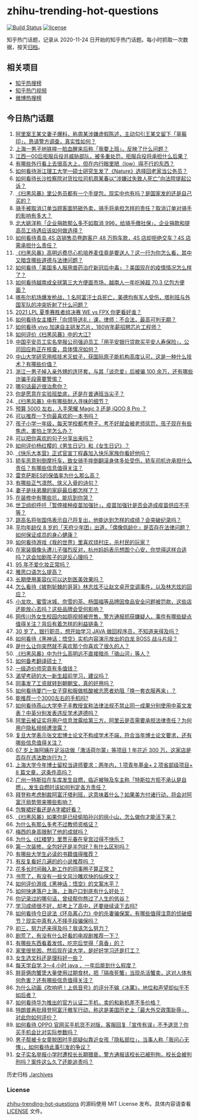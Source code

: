 # zhihu-trending-hot-questions

[![Build Status](https://github.com/justjavac/zhihu-trending-hot-questions/workflows/ci/badge.svg?branch=master)](https://github.com/justjavac/zhihu-trending-hot-questions/actions)
[![license](https://img.shields.io/github/license/justjavac/zhihu-trending-hot-questions)](https://github.com/justjavac/zhihu-trending-hot-questions/blob/master/LICENSE)

知乎热门话题，记录从 2020-11-24 日开始的知乎热门话题。每小时抓取一次数据，按天[归档](./archives)。

## 相关项目

- [知乎热搜榜](https://github.com/justjavac/zhihu-trending-top-search)
- [知乎热门视频](https://github.com/justjavac/zhihu-trending-hot-video)
- [微博热搜榜](https://github.com/justjavac/weibo-trending-hot-search)

## 今日热门话题

<!-- BEGIN -->
<!-- 最后更新时间 Tue Aug 24 2021 12:02:29 GMT+0800 (China Standard Time) -->

1. [阿里案王某文妻子爆料，称周某涉嫌虚假陈述，主动勾引王某文留下「草莓印」，恳请警方调查，真实性如何？](https://www.zhihu.com/question/481946550)
1. [上海一男子地铁摔一脸血醒来后称「我要上班」，反映了什么问题？](https://www.zhihu.com/question/481838289)
1. [江西一00后拒服兵役并威胁部队，被多重处罚，拒服兵役将承担什么后果？](https://www.zhihu.com/question/481820607)
1. [有哪些外行看上去很高大上，但在内行眼里陋（low）得不行的东西？](https://www.zhihu.com/question/49922975)
1. [如何看待浙江理工大学一硕士研究生发了《Nature》选择回老家当公务员？](https://www.zhihu.com/question/481584910)
1. [如何看待长沙检察院对货拉拉司机周某春以“涉嫌过失致人死亡”向法院提起公诉？](https://www.zhihu.com/question/481042560)
1. [《扫黑风暴》里公务员都有一个手提包，现实中也有吗？是国家发的还是自己买的？](https://www.zhihu.com/question/481172904)
1. [骑手被取消订单当顾客面怒砸外卖，骑手将承担怎样的责任？取消订单对骑手的影响有多大？](https://www.zhihu.com/question/481891606)
1. [北大姚洋称「企业捐款那么多不如取消
   996，给骑手缴社保」，企业捐款和提高员工待遇应该如何做选择？](https://www.zhihu.com/question/481819418)
1. [如何看待青岛 4S 店销售员卷跑客户 48 万购车款，4S 店却拒绝交车？4S
   店需承担什么责任？](https://www.zhihu.com/question/481800781)
1. [《扫黑风暴》高明远费尽心机培养麦佳竟是要送人？这一行为你怎么看，其中又暗含哪些道德与法律问题？](https://www.zhihu.com/question/481135450)
1. [如何看待「美国多人服用兽药治疗新冠后中毒」？美国现在的疫情情况怎么样了？](https://www.zhihu.com/question/481636730)
1. [如何看待越南成全球第三大方便面市场，越南人一年吃掉超 70.3
   亿包方便面？](https://www.zhihu.com/question/480581875)
1. [喀布尔机场爆发枪战，1
   名阿富汗士兵死亡，美德均有军人受伤，塔利班与外国军队的冲突折射了什么问题？](https://www.zhihu.com/question/481835765)
1. [2021 LPL 夏季赛胜者组决赛 WE vs FPX
   你更看好谁？](https://www.zhihu.com/question/481708881)
1. [如何看待女主播开「向领导送礼」课，律师：不合法，最高可判无期？](https://www.zhihu.com/question/481638298)
1. [如何看待 vivo 加速自主研发芯片，180W年薪招聘芯片工程师？](https://www.zhihu.com/question/481787115)
1. [如何评价《扫黑风暴》中的大江?](https://www.zhihu.com/question/479564101)
1. [中国平安员工实名举报公司强迫员工「用平安银行贷款买平安人寿保险」，公司回应称正在核查，具体情况如何？](https://www.zhihu.com/question/481940406)
1. [中山大学研究用核技术灭蚊子，获国际原子能机构高度认可，这是一种什么技术？有哪些价值？](https://www.zhihu.com/question/481606752)
1. [浙江一男子掉入亲外甥的连环套，与其「谈恋爱」后被骗 100
   余万，还有哪些诈骗手段需要警惕？](https://www.zhihu.com/question/482015026)
1. [哪句话最近很治愈你？](https://www.zhihu.com/question/477498477)
1. [你是愿意在实验班垫底，还是在普通班当尖子？](https://www.zhihu.com/question/479338981)
1. [《扫黑风暴》中有哪些耐人寻味的细节？](https://www.zhihu.com/question/478531832)
1. [预算 5000 左右，入手荣耀 Magic 3 还是 iQOO 8 Pro
   ？](https://www.zhihu.com/question/480707390)
1. [可以推荐一下你最喜欢的一本书吗？](https://www.zhihu.com/question/479198986)
1. [孩子小学一年级，每天学校都考卷子，考不好就会被老师惩罚，孩子现在有些焦虑，害怕上学怎么办？](https://www.zhihu.com/question/480434521)
1. [可以把你喜欢的句子分享出来吗？](https://www.zhihu.com/question/479486842)
1. [如何评价杨红樱的《男生日记》和《女生日记》？](https://www.zhihu.com/question/374346833)
1. [《快乐大本营》正式官宣丁程鑫加入快乐家族你看好他吗？](https://www.zhihu.com/question/481848578)
1. [轿车恶意别倒摩托车，致女骑手摔倒翻滚身体多处受伤，轿车司机许承担什么责任？有哪些信息值得关注？](https://www.zhihu.com/question/481780804)
1. [雷克萨斯ES的保值率为什么那么高？](https://www.zhihu.com/question/480343678)
1. [有哪些正气凛然、侠义入骨的诗句？](https://www.zhihu.com/question/458696866)
1. [妻子是扶弟魔的家庭最后都怎样了？](https://www.zhihu.com/question/388115245)
1. [在装修中有哪些坑，能坑到你哭？](https://www.zhihu.com/question/354944519)
1. [世卫组织呼吁「暂停接种疫苗加强针」，疫苗加强针是否会造成疫苗供应不平等？](https://www.zhihu.com/question/480932711)
1. [跳高名将张国伟表示自己将复出，他能达到怎样的成绩？会突破纪录吗？](https://www.zhihu.com/question/481274515)
1. [平均年龄仅 8
   岁的「天府少年团」出道，「偶像低龄化」是否存在法律问题？如何保证成员的身心健康？](https://www.zhihu.com/question/481458744)
1. [如何看待游戏《我的世界》里喜欢烧村庄，杀村民的玩家？](https://www.zhihu.com/question/480721633)
1. [在家装摄像头遭儿子强烈反对，杭州妈妈表示想图个心安，你觉得这样合适吗？这会加剧孩子的逆反心理吗？](https://www.zhihu.com/question/480893636)
1. [95 年不爱化妆正常吗？](https://www.zhihu.com/question/471644550)
1. [雅思口语怎么提高？](https://www.zhihu.com/question/284139982)
1. [长期使用美容仪可以达到医美效果吗？](https://www.zhihu.com/question/411481531)
1. [怎么看待《披荆斩棘的哥哥》林志炫不让赵文卓开空调事件，以及林志炫的回应？](https://www.zhihu.com/question/481471769)
1. [小龙坎、蜜雪冰城、奈雪的茶、杨国福等品牌因食品安全问题被罚款，这些店还能放心去吗？这些品牌会受何影响？](https://www.zhihu.com/question/481834540)
1. [网传川外女生校园内如厕视频被兜售，警方通报抓获嫌疑人，事件有哪些疑点值得关注？背后有着怎样的利益链条？](https://www.zhihu.com/question/481646586)
1. [30 岁了，银行职员，想开始学习 JAVA
   做回程序员，不知道来得及吗？](https://www.zhihu.com/question/480709784)
1. [如何看待《黑神话：悟空》实机内容演示放出的白龙 BOSS
   战斗片段？](https://www.zhihu.com/question/481121343)
1. [是什么让你突然就不喜欢那个你喜欢了很久的人？](https://www.zhihu.com/question/478679800)
1. [《扫黑风暴》中为什么高明远不直接暗杀「骆山河」等人？](https://www.zhihu.com/question/481511154)
1. [如何备考翻译硕士？](https://www.zhihu.com/question/29702896)
1. [一级造价师究竟有多值钱？](https://www.zhihu.com/question/323400058)
1. [渴望考研的大一新生超前学习，建议吗？](https://www.zhihu.com/question/481092077)
1. [同事发了工资就转到朝朝宝，真的好用吗？](https://www.zhihu.com/question/478987469)
1. [如何看待厦门一女子穿和服做核酸被志愿者劝阻「换一套衣服再来」？](https://www.zhihu.com/question/481731637)
1. [能推荐一个3000左右的手机吗?](https://www.zhihu.com/question/472016108)
1. [如何看待燕山大学李子丰教授宣称法律法规不禁止同一成果分别使用中英文发表？中英分别发表违反学术道德吗？](https://www.zhihu.com/question/481090539)
1. [阿里云被证实将用户信息泄露给第三方，阿里云是否需要承担法律责任？为何用户隐私频频遭泄露？](https://www.zhihu.com/question/481804999)
1. [复旦大学表示张文宏博士论文不构成学术不端，符合当年博士论文要求，还有哪些信息值得关注？](https://www.zhihu.com/question/481846419)
1. [67 岁上海阿姨在足浴店做「激活荷尔蒙」等项目 1 年花近 300
   万，这家店是否存在违法欺诈行为？](https://www.zhihu.com/question/481796480)
1. [上海大学今年博士留校当讲师要求：两年内，1 项青年基金+ 2 项省部级项目+ 8
   篇文章，这条件高吗？](https://www.zhihu.com/question/481599590)
1. [广州一特斯拉在车库发生自燃，临近被殃及车主称「特斯拉方拒不承认是自燃」，发生自燃时该如何判定各方责任？](https://www.zhihu.com/question/481845687)
1. [拜登称考虑制裁阿富汗塔利班，这意味着什么？如果美方付诸行动，将会对阿富汗局势带来哪些影响？](https://www.zhihu.com/question/481786420)
1. [包臀裙好看还是A字裙好看？](https://www.zhihu.com/question/479878939)
1. [《扫黑风暴》如果你是已经偷拍孙兴的徐小山，怎么做你才能活下来？](https://www.zhihu.com/question/480727279)
1. [为什么有那么多考不过教师资格证？](https://www.zhihu.com/question/470603793)
1. [梅西的身高限制了他的成就吗？](https://www.zhihu.com/question/264340643)
1. [为什么《红楼梦》里贾元春在皇宫过得不快乐？](https://www.zhihu.com/question/479706090)
1. [第一次装修，全包好还是半包好？有什么区别吗？](https://www.zhihu.com/question/368904290)
1. [有哪些大学生必读的书籍值得推荐？](https://www.zhihu.com/question/461936428)
1. [有反复看好几遍的的小说推荐吗 ？](https://www.zhihu.com/question/440336071)
1. [花多长时间融入新工作的同事圈子算正常？](https://www.zhihu.com/question/268014670)
1. [书荒了，有没有一些文风沙雕欢快的仙侠文？](https://www.zhihu.com/question/439260266)
1. [如何评价游戏《黑神话：悟空》的文案水平？](https://www.zhihu.com/question/481566338)
1. [如何快速落户上海，上海户口到底有什么好处？](https://www.zhihu.com/question/455579654)
1. [你记录过的哪句话，曾经帮你熬过了人生的低谷？](https://www.zhihu.com/question/477486661)
1. [学习成绩很不好，却考上了高中，还要继续读下去吗?](https://www.zhihu.com/question/474572734)
1. [如何看待今日说法《环岛离心力》中的杀妻骗保案，有哪些值得注意的侦破细节？现实中真有人不择手段骗保吗？](https://www.zhihu.com/question/481650863)
1. [初三，努力还来得及吗？我该怎么努力？](https://www.zhihu.com/question/481003088)
1. [剧荒了，有没有什么好看的电视剧推荐一下？](https://www.zhihu.com/question/480395847)
1. [有哪些东西看着发怵，吃完后觉得「真香」的？](https://www.zhihu.com/question/480324272)
1. [家里很贫困，然后现在读大学，是好好学习还是打工？](https://www.zhihu.com/question/480298420)
1. [女生选文科还是理科好一些？](https://www.zhihu.com/question/478306677)
1. [每天学自学 3～4 小时 java ，一年后能到什么程度？](https://www.zhihu.com/question/449001544)
1. [胖哥俩肉蟹煲大量使用过期食材，把「隔夜死蟹」当现杀活蟹卖，这对人体有何危害？还有哪些信息值得关注？](https://www.zhihu.com/question/481761479)
1. [为什么动画《吹响吧！上低音号》的评分不输《冰菓》，地位和声望却似乎不如后者？](https://www.zhihu.com/question/481259468)
1. [如何看待华为推出的官方认证二手机，卖的和新机差不多价格？](https://www.zhihu.com/question/481027759)
1. [特朗普再批拜登阿富汗撤军行动，称这是美国历史上「最大外交政策耻辱」，对此你如何评价？](https://www.zhihu.com/question/481764074)
1. [如何看待 OPPO
   官网买手机货不对版，客服回复「宣传有误」不予退货？你买手机会比对实际参数吗？](https://www.zhihu.com/question/481609072)
1. [男子帮被卡女童脱困时手部疑似靠近女孩「隐私部位」，当事人称「我问心无愧」，如何看待此事引发的争议？](https://www.zhihu.com/question/481599840)
1. [女子实名举报小学时遭校长长期猥亵，警方通报该校长已被刑拘，校长会被判刑吗？案件这么久了还能追责吗？](https://www.zhihu.com/question/481588445)

<!-- END -->

历史归档 [./archives](./archives)

### License

[zhihu-trending-hot-questions](https://github.com/justjavac/zhihu-trending-hot-questions)
的源码使用 MIT License 发布。具体内容请查看 [LICENSE](./LICENSE) 文件。
